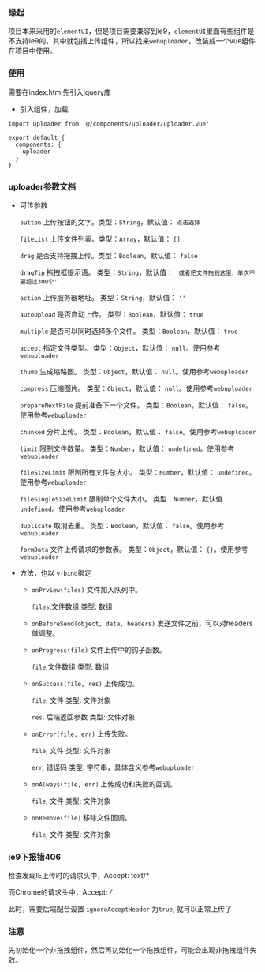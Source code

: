 ### 缘起
项目本来采用的`elementUI`，但是项目需要兼容到ie9，`elementUI`里面有些组件是不支持ie9的，其中就包括上传组件，所以找来`webuploader`，改装成一个vue组件在项目中使用。

### 使用
需要在index.html先引入jquery库
- 引入组件，加载
```
import uploader from '@/components/uploader/uploader.vue'

export default {
  components: {
    uploader
  }
}
``` 


### uploader参数文档

- 可传参数

  `button` 上传按钮的文字。类型：`String`，默认值： `点击选择`

  `fileList` 上传文件列表。类型：`Array`，默认值： `[]`
  
  `drag` 是否支持拖拽上传。类型：`Boolean`，默认值： `false`

  `dragTip` 拖拽框提示语。 类型：`String`，默认值： `'或者把文件拖到这里，单次不要超过300个'`

  `action` 上传服务器地址。 类型：`String`，默认值： `''`

  `autoUpload` 是否自动上传。 类型：`Boolean`，默认值： `true`

  `multiple` 是否可以同时选择多个文件。 类型：`Boolean`，默认值： `true`
  
  `accept` 指定文件类型。 类型：`Object`，默认值： `null`。使用参考`webuploader`

  `thumb` 生成缩略图。 类型：`Object`，默认值： `null`。使用参考`webuploader`

  `compress` 压缩图片。 类型：`Object`，默认值： `null`。使用参考`webuploader`
  
  `prepareNextFile` 提前准备下一个文件。 类型：`Boolean`，默认值： `false`。使用参考`webuploader`

  `chunked` 分片上传。 类型：`Boolean`，默认值： `false`。使用参考`webuploader`

  `limit` 限制文件数量。 类型：`Number`，默认值： `undefined`。使用参考`webuploader`

  `fileSizeLimit` 限制所有文件总大小。 类型：`Number`，默认值： `undefined`。使用参考`webuploader`

  `fileSingleSizeLimit` 限制单个文件大小。 类型：`Number`，默认值： `undefined`。使用参考`webuploader`

  `duplicate` 取消去重。 类型：`Boolean`，默认值： `false`。使用参考`webuploader`
  
  `formData` 文件上传请求的参数表。 类型：`Object`，默认值： `{}`。使用参考`webuploader`


- 方法，也以 `v-bind`绑定

  - `onPrview(files)` 文件加入队列中。  
    
    `files`,文件数组  类型: 数组
    
  - `onBeforeSend(object, data, headers)` 发送文件之前，可以对headers做调整。  
      
  - `onProgress(file)` 文件上传中的钩子函数。  
    
    `file`,文件数组  类型: 数组
  
  - `onSuccess(file, res)` 上传成功。  
    
    `file`, 文件  类型: 文件对象
    
    `res`, 后端返回参数  类型: 文件对象
    
  - `onError(file, err)` 上传失败。  
    
    `file`, 文件  类型: 文件对象
    
    `err`, 错误码  类型: 字符串，具体含义参考`webuploader`

  - `onAlways(file, err)` 上传成功和失败的回调。
  
    `file`, 文件  类型: 文件对象
  
  - `onRemove(file)` 移除文件回调。
  
    `file`, 文件  类型: 文件对象
  


### ie9下报错406  

检查发现IE上传时的请求头中，Accept: text/*

而Chrome的请求头中，Accept: */*

此时，需要后端配合设置 `ignoreAcceptHeader` 为`true`, 就可以正常上传了

### 注意
先初始化一个非拖拽组件，然后再初始化一个拖拽组件，可能会出现非拖拽组件失效。
   
